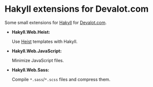 # Hakyll extensions for Devalot.com

Some small extensions for [Hakyll](http://jaspervdj.be/hakyll/) for
[Devalot.com](http://www.devalot.com).

  * **Hakyll.Web.Heist:**

    Use [Heist](https://github.com/snapframework/heist) templates with
    Hakyll.

  * **Hakyll.Web.JavaScript:**

    Minimize JavaScript files.

  * **Hakyll.Web.Sass:**

    Compile `*.sass`/`*.scss` files and compress them.
